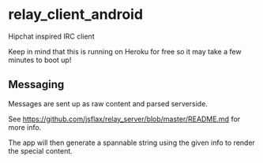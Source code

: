 # relay_client_android
Hipchat inspired IRC client

Keep in mind that this is running on Heroku for free so it may take a few
minutes to boot up!

## Messaging

Messages are sent up as raw content and parsed serverside.

See https://github.com/jsflax/relay_server/blob/master/README.md for more info.

The app will then generate a spannable string using the given info to render
the special content.
